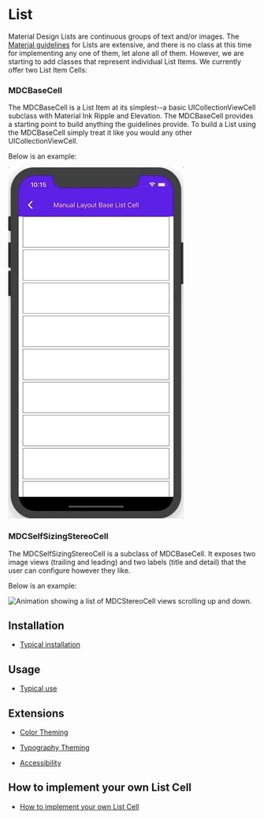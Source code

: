 # List

<!-- badges -->

Material Design Lists are continuous groups of text and/or images. The [Material guidelines](https://material.io/go/design-lists) for Lists are extensive, and there is no class at this time for implementing any one of them, let alone all of them. However, we are starting to add classes that represent individual List Items. We currently offer two List Item Cells:

### MDCBaseCell

The MDCBaseCell is a List Item at its simplest--a basic UICollectionViewCell subclass with Material Ink Ripple and Elevation. The MDCBaseCell provides a starting point to build anything the guidelines provide. To build a List using the MDCBaseCell simply treat it like you would any other UICollectionViewCell.

Below is an example:

<div class="article__asset article__asset--screenshot">
  <img src="assets/list_base_cell_animated.gif" alt="Animation showing a list of MDCBaseCell views with Ripple effects." width="356">
</div>

### MDCSelfSizingStereoCell

The MDCSelfSizingStereoCell is a subclass of MDCBaseCell. It exposes two image views (trailing and leading) and two labels (title and detail) that the user can configure however they like.

Below is an example:
<div class="article__asset article__asset--screenshot">
  <img src="assets/list_stereo_cell_animated.gif" alt="Animation showing a list of MDCStereoCell views scrolling up and down." width="480">
</div>

<!-- design-and-api -->

<!-- toc -->


## Installation

- [Typical installation](../../../docs/component-installation.md)

## Usage

- [Typical use](typical-use.md)

## Extensions

- [Color Theming](color-theming.md)
- [Typography Theming](typography-theming.md)

- [Accessibility](accessibility.md)

## How to implement your own List Cell

- [How to implement your own List Cell](create-your-own.md)
